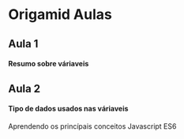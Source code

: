 # Origamid Aulas

## Aula 1
#### Resumo sobre váriaveis

## Aula 2
#### Tipo de dados usados nas váriaveis

Aprendendo os princípais conceitos Javascript ES6

